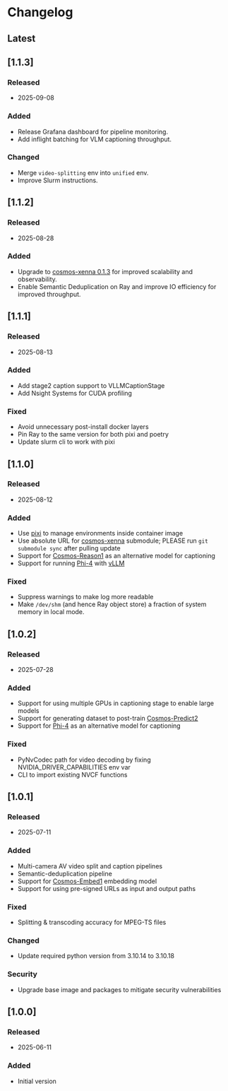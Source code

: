# Changelog


## Latest

## [1.1.3]

### Released
- 2025-09-08

### Added
- Release Grafana dashboard for pipeline monitoring.
- Add inflight batching for VLM captioning throughput.

### Changed
- Merge `video-splitting` env into `unified` env.
- Improve Slurm instructions.

## [1.1.2]

### Released
- 2025-08-28

### Added
- Upgrade to [cosmos-xenna 0.1.3](https://pypi.org/project/cosmos-xenna/0.1.3/) for improved scalability and observability.
- Enable Semantic Deduplication on Ray and improve IO efficiency for improved throughput.

## [1.1.1]

### Released
- 2025-08-13

### Added
- Add stage2 caption support to VLLMCaptionStage
- Add Nsight Systems for CUDA profiling

### Fixed
- Avoid unnecessary post-install docker layers
- Pin Ray to the same version for both pixi and poetry
- Update slurm cli to work with pixi

## [1.1.0]

### Released
- 2025-08-12

### Added
- Use [pixi](docs/DEVELOPER_GUIDE.md#working-with-pixi-environments) to manage environments inside container image
- Use absolute URL for [cosmos-xenna](https://github.com/nvidia-cosmos/cosmos-xenna) submodule; PLEASE run `git submodule sync` after pulling update
- Support for [Cosmos-Reason1](https://github.com/nvidia-cosmos/cosmos-reason1) as an alternative model for captioning
- Support for running [Phi-4](https://huggingface.co/microsoft/Phi-4-multimodal-instruct) with [vLLM](https://docs.vllm.ai/en/latest/)

### Fixed
- Suppress warnings to make log more readable
- Make `/dev/shm` (and hence Ray object store) a fraction of system memory in local mode.

## [1.0.2]

### Released
- 2025-07-28

### Added
- Support for using multiple GPUs in captioning stage to enable large models
- Support for generating dataset to post-train [Cosmos-Predict2](https://github.com/nvidia-cosmos/cosmos-predict2/blob/main/documentations/post-training_video2world.md)
- Support for [Phi-4](https://huggingface.co/microsoft/Phi-4-multimodal-instruct) as an alternative model for captioning

### Fixed
- PyNvCodec path for video decoding by fixing NVIDIA_DRIVER_CAPABILITIES env var
- CLI to import existing NVCF functions

## [1.0.1]

### Released
- 2025-07-11

### Added
- Multi-camera AV video split and caption pipelines
- Semantic-deduplication pipeline
- Support for [Cosmos-Embed1](https://research.nvidia.com/labs/dir/cosmos-embed1/) embedding model
- Support for using pre-signed URLs as input and output paths

### Fixed
- Splitting & transcoding accuracy for MPEG-TS files

### Changed
- Update required python version from 3.10.14 to 3.10.18

### Security
- Upgrade base image and packages to mitigate security vulnerabilities


## [1.0.0]

### Released
- 2025-06-11

### Added
- Initial version
